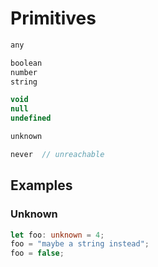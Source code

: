 # Primitives


```typescript
any

boolean
number
string

void
null
undefined

unknown

never  // unreachable
```

## Examples

### Unknown

```typescript
let foo: unknown = 4;
foo = "maybe a string instead";
foo = false;
```

